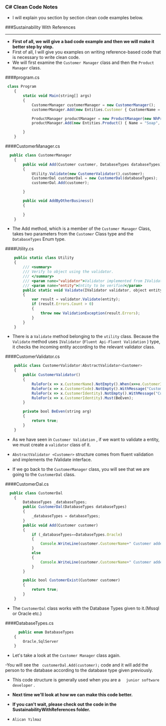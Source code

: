 ### C# Clean Code Notes
- I will explain you section by section clean code examples below.


###Sustainability With References
                
-----
- **First of all, we will give a bad code example and then we will make it better step by step.**
- First of all, I will give you examples on writing reference-based code that is necessary to write clean code.
- We will first examine the `Customer Manager`  class and then the `Product Manager`   class.

####program.cs
```javascript
 class Program
    {
        static void Main(string[] args)
        {
            CustomerManager customerManager = new CustomerManager();
            customerManager.Add(new Entities.Customer { CustomerName = "Alican", CustomerCode = "AFWQFW2213", CustomerIdentity = "2589631725" }, Enums.DatabaseTypes.Oracle);

            ProductManager productManager = new ProductManager(new NhProductDal(),new StockControllerServiceAdapter());
            productManager.Add(new Entities.Product() { Name = "Soap", Quantity = 102, Barcode = "AFWQ212352" });

        }
    }
```


####CustomerManager.cs
```javascript
  public class CustomerManager
    {
        public void Add(Customer customer, DatabaseTypes databaseTypes)
        {
            Utility.Validate(new CustomerValidator(),customer);
            CustomerDal customerDal = new CustomerDal(databaseTypes);
            customerDal.Add(customer);

        }

        public void AddByOtherBusiness()
        {
             
        }
    }
```
- The Add method, which is a member of the `Customer Manager`  Class, takes two parameters from the `Customer`  Class type and the  `DatabaseTypes`  Enum type.

####Utility.cs
```javascript
    public static class Utility
    {
        /// <summary>
        /// Verify to object using the validator.
        /// </summary>
        /// <param name="validator">Validator implemented from IValidator.</param>
        /// <param name="entity">Entity to be verified</param>
        public static void Validate(IValidator validator, object entity)// First Parameter is : CustomerValidator Second Parameter is : Entity(Customer)
        {
            var result = validator.Validate(entity);
            if (result.Errors.Count > 0)
            {
                throw new ValidationException(result.Errors);
            }
        }
    }
```



- There is a `Validate`  method belonging to the `utility`  class.
Because the `Validate` method uses `IValidator`  (`Fluent Api-Fluent Validation` ) type, it checks the incoming entity according to the relevant validator class.

####CustomerValidator.cs
```javascript
    public class CustomerValidator:AbstractValidator<Customer>
    {
        public CustomerValidator()
        {
            RuleFor(x => x.CustomerName).NotEmpty().When(x=>x.CustomerIdentity=="123").WithMessage("CustomerName field not be empty!");
            RuleFor(x => x.CustomerCode).NotEmpty().WithMessage("CustomerCode field not be empty!");
            RuleFor(x => x.CustomerIdentity).NotEmpty().WithMessage("Customer Identity field not be empty!");
            RuleFor(x => x.CustomerIdentity).Must(BeEven);
        }

        private bool BeEven(string arg)
        {
            return true;
        }
    }
```


- As we have seen in `Customer Validation` , if we want to validate a entity, we must create a  `validator`  class of it.

- `AbstractValidator <Customer>`  structure comes from fluent validation and implements the IValidate interface.

- If we go back to the  `CustomerManager`  class, you will see that we are going to the `CustomerDal`  class.

####CustomerDal.cs
```javascript
  public class CustomerDal
    {
        DatabaseTypes _databaseTypes;
        public CustomerDal(DatabaseTypes databaseTypes)
        {
            _databaseTypes = databaseTypes;
        }
        public void Add(Customer customer)
        {
            if (_databaseTypes==DatabaseTypes.Oracle)
            {
                Console.WriteLine(customer.CustomerName+" Customer added to Database with Oracle.");
            }
            else
            {
                Console.WriteLine(customer.CustomerName+" Customer added to Database with Mssql.");
            }
        }

        public bool CustomerExist(Customer customer)
        {
            return true;
        }
    }
```



- The `CustomerDal`  class works with the Database Types given to it.(Mssql or Oracle etc.)

####DatabaseTypes.cs
```javascript
      public enum DatabaseTypes
    {
        Oracle,SqlServer
    }
```

- Let's take a look at the `Customer Manager`  class again.

-You will see the ` customerDal.Add(customer);`  code and it will add the person to the database according to the database type given previously.

- This code structure is generally used when you are a `  junior software developer` .

- **Next time we'll look at how we can make this code better.**

- **If you can't wait, please check out the code in the SustainabilityWithReferences folder.**

- `Alican Yılmaz` 
